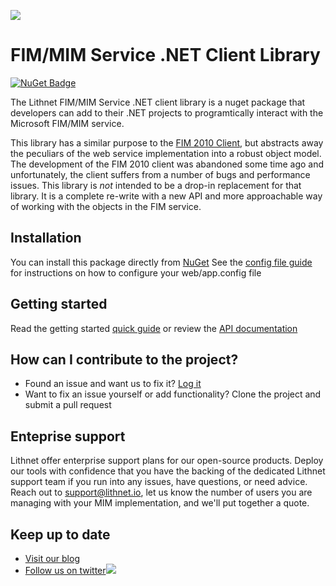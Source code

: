 ![](https://github.com/lithnet/resourcemanagement-client/wiki/images/logo-ex-small.png)
# FIM/MIM Service .NET Client Library
 [![NuGet Badge](https://buildstats.info/nuget/Lithnet.ResourceManagement.Client)](https://www.nuget.org/packages/Lithnet.ResourceManagement.Client/) 
 
The Lithnet FIM/MIM Service .NET client library is a nuget package that developers can add to their .NET projects to programtically interact with the Microsoft FIM/MIM service.

This library has a similar purpose to the [FIM 2010 Client](https://fim2010client.codeplex.com/), but abstracts away the peculiars of the web service implementation into a robust object model. The development of the FIM 2010 client was abandoned some time ago and unfortunately, the client suffers from a number of bugs and performance issues. This library is *not* intended to be a drop-in replacement for that library. It is a complete re-write with a new API and more approachable way of working with the objects in the FIM service.

## Installation
You can install this package directly from [NuGet](https://www.nuget.org/packages/Lithnet.ResourceManagement.Client/)
See the [config file guide](https://github.com/lithnet/resourcemanagement-client/wiki/configuration-file-reference) for instructions on how to configure your web/app.config file

## Getting started
Read the getting started [quick guide](https://github.com/lithnet/resourcemanagement-client/wiki/getting-started) or review the [API documentation](https://lithnet.github.io/documentation/rmc)

## How can I contribute to the project?
* Found an issue and want us to fix it? [Log it](https://github.com/lithnet/resourcemanagement-client/issues)
* Want to fix an issue yourself or add functionality? Clone the project and submit a pull request

## Enteprise support
Lithnet offer enterprise support plans for our open-source products. Deploy our tools with confidence that you have the backing of the dedicated Lithnet support team if you run into any issues, have questions, or need advice. Reach out to support@lithnet.io, let us know the number of users you are managing with your MIM implementation, and we'll put together a quote.

## Keep up to date
* [Visit our blog](http://blog.lithnet.io)
* [Follow us on twitter](https://twitter.com/lithnet_io)![](http://twitter.com/favicon.ico)
